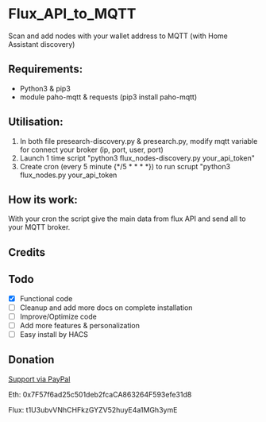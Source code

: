 # Flux_API_to_MQTT
Scan and add nodes with your wallet address to MQTT (with Home Assistant discovery)

## Requirements:
  * Python3 & pip3
  * module paho-mqtt & requests (pip3 install paho-mqtt)

## Utilisation:
  1) In both file presearch-discovery.py & presearch.py, modify mqtt variable for connect your broker (ip, port, user, port)
  2) Launch 1 time script "python3 flux_nodes-discovery.py your_api_token"
  3) Create cron (every 5 minute {*/5 * * * *}) to run scrupt "python3 flux_nodes.py your_api_token

## How its work:
With your cron the script give the main data from flux API and send all to your MQTT broker.

## Credits


## Todo
- [x] Functional code
- [ ] Cleanup and add more docs on complete installation
- [ ] Improve/Optimize code
- [ ] Add more features & personalization
- [ ] Easy install by HACS

## Donation
  [Support via PayPal](https://www.paypal.me/byackee/)
  
  Eth: 0x7F57f6ad25c501deb2fcaCA863264F593efe31d8
  
  Flux: t1U3ubvVNhCHFkzGYZV52huyE4a1MGh3ymE
